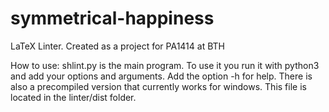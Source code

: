 # symmetrical-happiness
LaTeX Linter. Created as a project for PA1414  at BTH

How to use:
shlint.py is the main program. To use it you run it with python3 and add your options and arguments. Add the option -h for help.
There is also a precompiled version that currently works for windows. This file is located in the linter/dist folder.